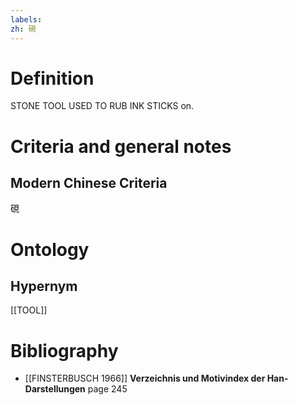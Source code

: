 ```yaml
---
labels: 
zh: 硯
---
```


# Definition
STONE TOOL USED TO RUB INK STICKS on.
# Criteria and general notes
## Modern Chinese Criteria
硯
# Ontology

## Hypernym
[[TOOL]]
# Bibliography
- [[FINSTERBUSCH 1966]]
**Verzeichnis und Motivindex der Han-Darstellungen** page 245
